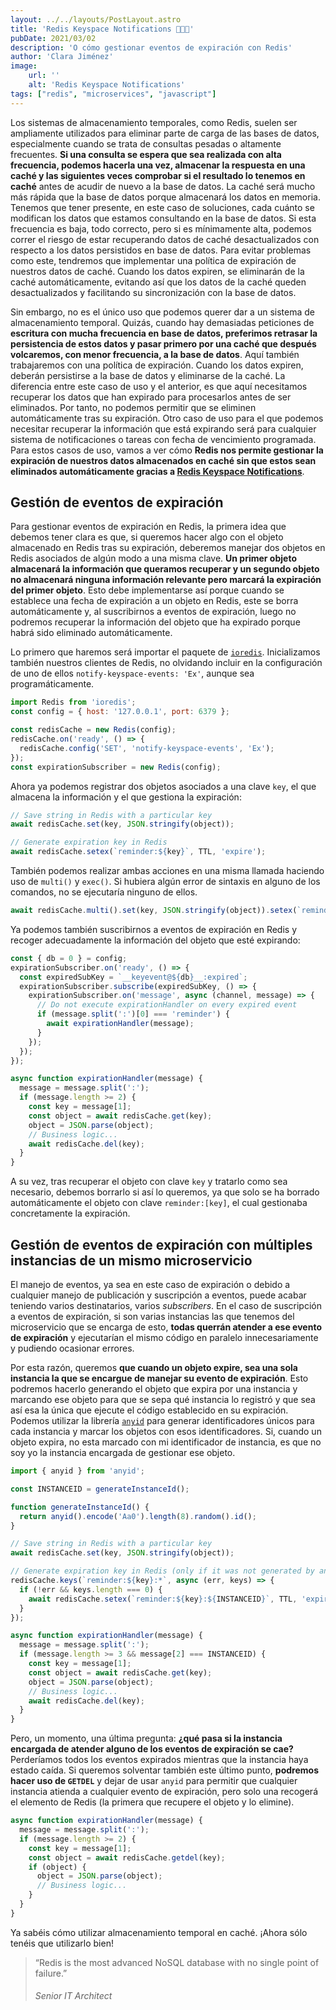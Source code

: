 ```yaml
---
layout: ../../layouts/PostLayout.astro
title: 'Redis Keyspace Notifications 👩🏻‍💻'
pubDate: 2021/03/02
description: 'O cómo gestionar eventos de expiración con Redis'
author: 'Clara Jiménez'
image:
    url: '' 
    alt: 'Redis Keyspace Notifications'
tags: ["redis", "microservices", "javascript"]
---
```

Los sistemas de almacenamiento temporales, como Redis, suelen ser ampliamente utilizados para eliminar parte de carga de las bases de datos, especialmente cuando se trata de consultas pesadas o altamente frecuentes. **Si una consulta se espera que sea realizada con alta frecuencia, podemos hacerla una vez, almacenar la respuesta en una caché y las siguientes veces comprobar si el resultado lo tenemos en caché** antes de acudir de nuevo a la base de datos. La caché será mucho más rápida que la base de datos porque almacenará los datos en memoria. Tenemos que tener presente, en este caso de soluciones, cada cuánto se modifican los datos que estamos consultando en la base de datos. Si esta frecuencia es baja, todo correcto, pero si es mínimamente alta, podemos correr el riesgo de estar recuperando datos de caché desactualizados con respecto a los datos persistidos en base de datos. Para evitar problemas como este, tendremos que implementar una política de expiración de nuestros datos de caché. Cuando los datos expiren, se eliminarán de la caché automáticamente, evitando así que los datos de la caché queden desactualizados y facilitando su sincronización con la base de datos.

Sin embargo, no es el único uso que podemos querer dar a un sistema de almacenamiento temporal. Quizás, cuando hay demasiadas peticiones de **escritura con mucha frecuencia en base de datos, preferimos retrasar la persistencia de estos datos y pasar primero por una caché que después volcaremos, con menor frecuencia, a la base de datos**. Aquí también trabajaremos con una política de expiración. Cuando los datos expiren, deberán persistirse a la base de datos y eliminarse de la caché. La diferencia entre este caso de uso y el anterior, es que aquí necesitamos recuperar los datos que han expirado para procesarlos antes de ser eliminados. Por tanto, no podemos permitir que se eliminen automáticamente tras su expiración. Otro caso de uso para el que podemos necesitar recuperar la información que está expirando será para cualquier sistema de notificaciones o tareas con fecha de vencimiento programada. Para estos casos de uso, vamos a ver cómo **Redis nos permite gestionar la expiración de nuestros datos almacenados en caché sin que estos sean eliminados automáticamente gracias a [Redis Keyspace Notifications](https://redis.io/docs/manual/keyspace-notifications/)**.

Gestión de eventos de expiración
---------------------------------

Para gestionar eventos de expiración en Redis, la primera idea que debemos tener clara es que, si queremos hacer algo con el objeto almacenado en Redis tras su expiración, deberemos manejar dos objetos en Redis asociados de algún modo a una misma clave. **Un primer objeto almacenará la información que queramos recuperar y un segundo objeto no almacenará ninguna información relevante pero marcará la expiración del primer objeto**. Esto debe implementarse así porque cuando se establece una fecha de expiración a un objeto en Redis, este se borra automáticamente y, al suscribirnos a eventos de expiración, luego no podremos recuperar la información del objeto que ha expirado porque habrá sido eliminado automáticamente.

Lo primero que haremos será importar el paquete de [`ioredis`](https://www.npmjs.com/package/ioredis). Inicializamos también nuestros clientes de Redis, no olvidando incluir en la configuración de uno de ellos `notify-keyspace-events: 'Ex'`, aunque sea programáticamente.

```javascript
import Redis from 'ioredis';
const config = { host: '127.0.0.1', port: 6379 };

const redisCache = new Redis(config);
redisCache.on('ready', () => {
  redisCache.config('SET', 'notify-keyspace-events', 'Ex');
});
const expirationSubscriber = new Redis(config);
```

Ahora ya podemos registrar dos objetos asociados a una clave `key`, el que almacena la información y el que gestiona la expiración:

```javascript
// Save string in Redis with a particular key
await redisCache.set(key, JSON.stringify(object));

// Generate expiration key in Redis
await redisCache.setex(`reminder:${key}`, TTL, 'expire');
```

También podemos realizar ambas acciones en una misma llamada haciendo uso de `multi()` y `exec()`. Si hubiera algún error de sintaxis en alguno de los comandos, no se ejecutaría ninguno de ellos.

```javascript
await redisCache.multi().set(key, JSON.stringify(object)).setex(`reminder:${key}`, TTL, 'expire').exec();
```

Ya podemos también suscribirnos a eventos de expiración en Redis y recoger adecuadamente la información del objeto que esté expirando:

```javascript
const { db = 0 } = config;
expirationSubscriber.on('ready', () => {
  const expiredSubKey = `__keyevent@${db}__:expired`;
  expirationSubscriber.subscribe(expiredSubKey, () => {
    expirationSubscriber.on('message', async (channel, message) => {
      // Do not execute expirationHandler on every expired event
      if (message.split(':')[0] === 'reminder') {
        await expirationHandler(message);
      }
    });
  });
});

async function expirationHandler(message) {
  message = message.split(':');
  if (message.length >= 2) {
    const key = message[1];
    const object = await redisCache.get(key);
    object = JSON.parse(object);
    // Business logic...
    await redisCache.del(key);
  }
}
```

A su vez, tras recuperar el objeto con clave `key` y tratarlo como sea necesario, debemos borrarlo si así lo queremos, ya que solo se ha borrado automáticamente el objeto con clave `reminder:[key]`, el cual gestionaba concretamente la expiración.

Gestión de eventos de expiración con múltiples instancias de un mismo microservicio
-----------------------------------------------------------------------------------

El manejo de eventos, ya sea en este caso de expiración o debido a cualquier manejo de publicación y suscripción a eventos, puede acabar teniendo varios destinatarios, varios *subscribers*. En el caso de suscripción a eventos de expiración, si son varias instancias las que tenemos del microservicio que se encarga de esto, **todas querrán atender a ese evento de expiración** y ejecutarían el mismo código en paralelo innecesariamente y pudiendo ocasionar errores.

Por esta razón, queremos **que cuando un objeto expire, sea una sola instancia la que se encargue de manejar su evento de expiración**. Esto podremos hacerlo generando el objeto que expira por una instancia y marcando ese objeto para que se sepa qué instancia lo registró y que sea así esa la única que ejecute el código establecido en su expiración. Podemos utilizar la librería [`anyid`](https://www.npmjs.com/package/anyid) para generar identificadores únicos para cada instancia y marcar los objetos con esos identificadores. Si, cuando un objeto expira, no esta marcado con mi identificador de instancia, es que no soy yo la instancia encargada de gestionar ese objeto.

```javascript
import { anyid } from 'anyid';

const INSTANCEID = generateInstanceId();

function generateInstanceId() {
  return anyid().encode('Aa0').length(8).random().id();
}
```

```javascript
// Save string in Redis with a particular key
await redisCache.set(key, JSON.stringify(object));

// Generate expiration key in Redis (only if it was not generated by another instance before)
redisCache.keys(`reminder:${key}:*`, async (err, keys) => {
  if (!err && keys.length === 0) {
    await redisCache.setex(`reminder:${key}:${INSTANCEID}`, TTL, 'expire');
  }
});
```

```javascript
async function expirationHandler(message) {
  message = message.split(':');
  if (message.length >= 3 && message[2] === INSTANCEID) {
    const key = message[1];
    const object = await redisCache.get(key);
    object = JSON.parse(object);
    // Business logic...
    await redisCache.del(key);
  }
}
```

Pero, un momento, una última pregunta: **¿qué pasa si la instancia encargada de atender alguno de los eventos de expiración se cae?** Perderíamos todos los eventos expirados mientras que la instancia haya estado caída. Si queremos solventar también este último punto, **podremos hacer uso de `GETDEL`** y dejar de usar `anyid` para permitir que cualquier instancia atienda a cualquier evento de expiración, pero solo una recogerá el elemento de Redis (la primera que recupere el objeto y lo elimine).

```javascript
async function expirationHandler(message) {
  message = message.split(':');
  if (message.length >= 2) {
    const key = message[1];
    const object = await redisCache.getdel(key);
    if (object) {
      object = JSON.parse(object);
      // Business logic...
    }
  }
}
```

Ya sabéis cómo utilizar almacenamiento temporal en caché. ¡Ahora sólo tenéis que utilizarlo bien!

> “Redis is the most advanced NoSQL database with no single point of failure.”
>
> ###### Senior IT Architect